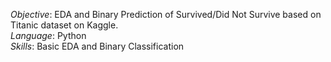 *Objective*: EDA and Binary Prediction of Survived/Did Not Survive based on Titanic dataset on Kaggle.<br>
*Language*: Python<br>
*Skills*: Basic EDA and Binary Classification

